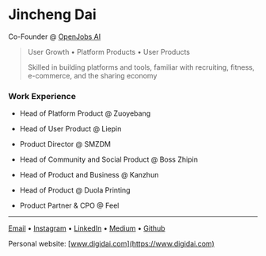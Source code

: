 # Jincheng Dai

Co-Founder @ [OpenJobs AI](https://www.openjobs-ai.com/)

> User Growth • Platform Products • User Products
>
> Skilled in building platforms and tools, familiar with recruiting, fitness,
> e-commerce, and the sharing economy

### Work Experience

- Head of Platform Product @ Zuoyebang

- Head of User Product @ Liepin

- Product Director @ SMZDM

- Head of Community and Social Product @ Boss Zhipin

- Head of Product and Business @ Kanzhun

- Head of Product @ Duola Printing

- Product Partner & CPO @ Feel

---

[Email](mailto:daiq@live.cn) • [Instagram](https://www.instagram.com/gene_dai_) • [LinkedIn](https://www.linkedin.com/in/genedai) • [Medium](https://medium.com/@genedai) • [Github](https://digidai.github.io/)

Personal website: [www.digidai.com](https://www.digidai.com)
